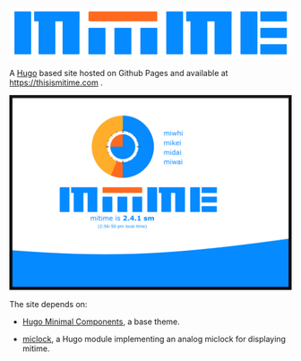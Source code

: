 ![mitime logo](/assets/img/logo.png)

A [Hugo](https://gohugo.io/) based site hosted on Github Pages and available at https://thisismitime.com .

![thisismitime.com screenshot](/assets/img/home-desktop-with-border.png)

The site depends on:

  - [Hugo Minimal Components](https://github.com/ajs17/hugo-min-components), a base theme.
  
  - [miclock](https://github.com/ajs17/miclock), a Hugo module implementing an analog miclock for displaying mitime.


